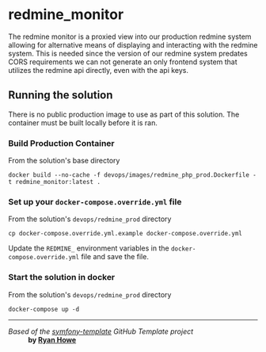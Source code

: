 # redmine_monitor

The redmine monitor is a proxied view into our production redmine system allowing for alternative means of displaying 
and interacting with the redmine system.  This is needed since the version of our redmine system predates CORS 
requirements we can not generate an only frontend system that utilizes the redmine api directly, even with the 
api keys.

## Running the solution
There is no public production image to use as part of this solution.  The container must be built locally before it 
is ran.

### Build Production Container

From the solution's base directory

```shell
docker build --no-cache -f devops/images/redmine_php_prod.Dockerfile -t redmine_monitor:latest .
```

### Set up your `docker-compose.override.yml` file

From the solution's `devops/redmine_prod` directory
```shell
cp docker-compose.override.yml.example docker-compose.override.yml
```
Update the `REDMINE_` environment variables in the `docker-compose.override.yml` file and save the file.

### Start the solution in docker

From the solution's `devops/redmine_prod` directory
```shell
docker-compose up -d
```

---
<dl>
    <dt>
        <em>Based of the <a href="https://github.com/ryanwhowe/symfony-template">symfony-template</a> GitHub Template project</em>
    </dt>
    <dd>
        <strong>by <a href="https://github.com/ryanwhowe" target="_blank">Ryan Howe</a></strong>
    </dd>
</dl>